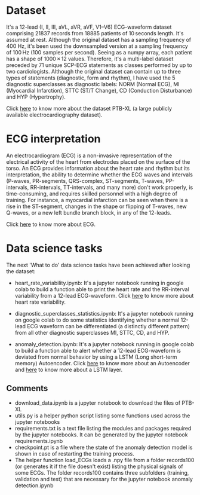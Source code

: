 # Dataset
It's a 12-lead (I, II, III, aVL, aVR, aVF, V1–V6) ECG-waveform dataset comprising 21837 records from 18885 patients of 10 seconds length. It's assumed at rest. 
Although the original dataset has a sampling frequency of 400 Hz, it's been used the downsampled version at a sampling frequency of 100 Hz (100 samples per second). 
Seeing as a numpy array, each patient has a shape of 1000 × 12 values. Therefore, it's a multi-label dataset preceded by 71 unique SCP-ECG statements as classes performed by up to two cardiologists. Although the original dataset can contain up to three types of statements (diagnostic, form and rhythm), I have used the 5 diagnostic superclasses as diagnostic labels: NORM (Normal ECG), MI (Myocardial Infarction), STTC (ST/T Change), CD (Conduction Disturbance) and HYP (Hypertrophy).

Click [here](https://physionet.org/content/ptb-xl/1.0.2/) to know more about the dataset PTB-XL (a large publicly available electrocardiography dataset).

# ECG interpretation
An electrocardiogram (ECG) is a non-invasive representation of the electrical activity of the heart from electrodes placed on the surface of the torso. 
An ECG provides information about the heart rate and rhythm but its interpretation, the ability to determine whether the ECG waves and intervals (P-waves, PR-segments, QRS-complex, ST-segments, T-waves, PP-intervals, RR-intervals, TT-intervals, and many more) don't work properly, is time-consuming, and requires skilled personnel with a high degree of training. For instance, a myocardial infarction can be seen when there is a rise in the ST-segment, changes in the shape or flipping of T-waves, new Q-waves, or a new left bundle branch block, in any of the 12-leads.

Click [here](https://en.wikipedia.org/wiki/Electrocardiography) to know more about ECG.

# Data science tasks
The next 'What to do' data science tasks have been achieved after looking the dataset:

* heart_rate_variability.ipynb: It's a jupyter notebook running in google colab to build a function able to print the heart rate and the RR-interval variability from a 12-lead ECG-waveform. Click [here](https://en.wikipedia.org/wiki/Heart_rate_variability) to know more about heart rate variability. 

* diagnostic_superclasses_statistics.ipynb: It's a jupyter notebook running on google colab to do some statistics identifying whether a normal 12-lead ECG waveform can be differentiated (a distinctly different pattern) from all other diagnostic superclasses MI, STTC, CD, and HYP.

* anomaly_detection.ipynb: It's a jupyter notebook running in google colab to build a function able to alert whether a 12-lead ECG-waveform is deviated from normal behavior by using a LSTM (Long short-term memory) Autoencoder. Click [here](https://en.wikipedia.org/wiki/Autoencoder) to know more about an Autoencoder and [here](https://en.wikipedia.org/wiki/Long_short-term_memory) to know more about a LSTM layer.

## Comments
* download_data.ipynb is a jupyter notebook to download the files of PTB-XL
* utils.py is a helper python script listing some functions used across the jupyter notebooks
* requirements.txt is a text file listing the modules and packages required by the jupyter notebooks. It can be generated by the jupyter notebook requirements.ipynb
* checkpoint.pt is a file where the state of the anomaly detection model is shown in case of restarting the training process.
* The helper function load_ECGs loads a .npy file from a folder records100 (or generates it if the file doesn't exist) listing the physical signals of some ECGs. The folder records100 contains three subfolders (training, validation and test) that are necessary for the jupyter notebook anomaly detection.ipynb
